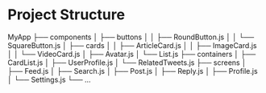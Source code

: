 # Project Structure

MyApp
├── components
│ ├── buttons
│ │ ├── RoundButton.js
│ │ └── SquareButton.js
│ ├── cards
│ │ ├── ArticleCard.js
│ │ ├── ImageCard.js
│ │ └── VideoCard.js
│ ├── Avatar.js
│ └── List.js
├── containers
│ ├── CardList.js
│ ├── UserProfile.js
│ └── RelatedTweets.js
├── screens
│ ├── Feed.js
│ ├── Search.js
│ ├── Post.js
│ ├── Reply.js
│ ├── Profile.js
│ └── Settings.js
└── ...
